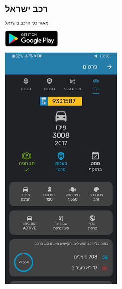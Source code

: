 # רכב ישראל
מאגר כלי הרכב בישראל

[![](https://github.com/YossiHorvitz/IsraelCar/blob/main/google_play.png)](https://play.google.com/store/apps/details?id=com.user.ilcars)

<img src="https://github.com/YossiHorvitz/IsraelCar/blob/main/art.jpg"/>